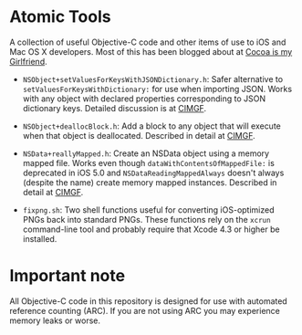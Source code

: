 # Atomic Tools

A collection of useful Objective-C code and other items of use to iOS and Mac OS X developers. Most of this has been blogged about at [Cocoa is my Girlfriend](http://www.cimgf.com/).

* `NSObject+setValuesForKeysWithJSONDictionary.h`: Safer alternative to `setValuesForKeysWithDictionary:` for use when importing JSON. Works with any object with declared properties corresponding to JSON dictionary keys. Detailed discussion is at [CIMGF](http://www.cimgf.com/2012/01/11/handling-incoming-json-redux/).

* `NSObject+deallocBlock.h`: Add a block to any object that will execute when that object is deallocated. Described in detail at [CIMGF](http://www.cimgf.com/2012/02/17/extending-nsdata-and-not-overriding-dealloc/).

* `NSData+reallyMapped.h`: Create an NSData object using a memory mapped file. Works even though `dataWithContentsOfMappedFile:` is deprecated in iOS 5.0 and `NSDataReadingMappedAlways` doesn't always (despite the name) create memory mapped instances. Described in detail at [CIMGF](http://www.cimgf.com/2012/02/17/extending-nsdata-and-not-overriding-dealloc/).

* `fixpng.sh`: Two shell functions useful for converting iOS-optimized PNGs back into standard PNGs. These functions rely on the `xcrun` command-line tool and probably require that Xcode 4.3 or higher be installed.

# Important note

All Objective-C code in this repository is designed for use with automated reference counting (ARC). If you are not using ARC you may experience memory leaks or worse.
